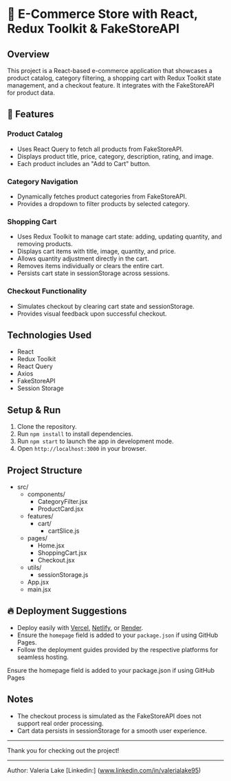# 🛒 E-Commerce Store with React, Redux Toolkit & FakeStoreAPI

## Overview
This project is a React-based e-commerce application that showcases a product catalog, category filtering, a shopping cart with Redux Toolkit state management, and a checkout feature. It integrates with the FakeStoreAPI for product data.

## 🚀 Features

### Product Catalog
- Uses React Query to fetch all products from FakeStoreAPI.
- Displays product title, price, category, description, rating, and image.
- Each product includes an "Add to Cart" button.

### Category Navigation
- Dynamically fetches product categories from FakeStoreAPI.
- Provides a dropdown to filter products by selected category.

### Shopping Cart
- Uses Redux Toolkit to manage cart state: adding, updating quantity, and removing products.
- Displays cart items with title, image, quantity, and price.
- Allows quantity adjustment directly in the cart.
- Removes items individually or clears the entire cart.
- Persists cart state in sessionStorage across sessions.

### Checkout Functionality
- Simulates checkout by clearing cart state and sessionStorage.
- Provides visual feedback upon successful checkout.

## Technologies Used
- React
- Redux Toolkit
- React Query
- Axios
- FakeStoreAPI
- Session Storage

## Setup & Run
1. Clone the repository.
2. Run `npm install` to install dependencies.
3. Run `npm start` to launch the app in development mode.
4. Open `http://localhost:3000` in your browser.

## Project Structure
- src/
  - components/
    - CategoryFilter.jsx
    - ProductCard.jsx
  - features/
    - cart/
      - cartSlice.js
  - pages/
    - Home.jsx
    - ShoppingCart.jsx
    - Checkout.jsx
  - utils/
    - sessionStorage.js
  - App.jsx
  - main.jsx


## 🔥 Deployment Suggestions

- Deploy easily with [Vercel](https://vercel.com/), [Netlify](https://www.netlify.com/), or [Render](https://render.com).
- Ensure the `homepage` field is added to your `package.json` if using GitHub Pages.
- Follow the deployment guides provided by the respective platforms for seamless hosting.

Ensure the homepage field is added to your package.json if using GitHub Pages

## Notes
- The checkout process is simulated as the FakeStoreAPI does not support real order processing.
- Cart data persists in sessionStorage for a smooth user experience.

---

Thank you for checking out the project!

---

Author: Valeria Lake [Linkedin:] (www.linkedin.com/in/valerialake95)


